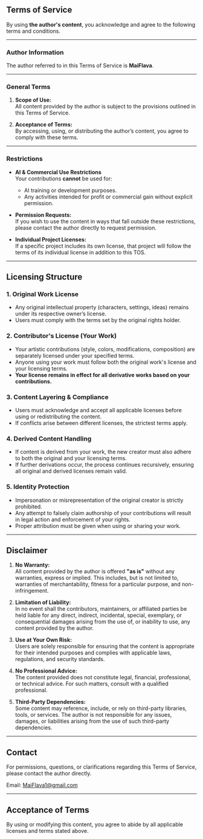 ## **Terms of Service**

By using **the author's content**, you acknowledge and agree to the following terms and conditions.

---

### **Author Information**

The author referred to in this Terms of Service is **MaiFlava**.

---

### **General Terms**

1. **Scope of Use:**  
   All content provided by the author is subject to the provisions outlined in this Terms of Service.  
   
2. **Acceptance of Terms:**  
   By accessing, using, or distributing the author’s content, you agree to comply with these terms.

---

### **Restrictions**

- **AI & Commercial Use Restrictions**  
  Your contributions **cannot** be used for:
  - AI training or development purposes.
  - Any activities intended for profit or commercial gain without explicit permission.

- **Permission Requests:**  
  If you wish to use the content in ways that fall outside these restrictions, please contact the author directly to request permission.  

- **Individual Project Licenses:**  
  If a specific project includes its own license, that project will follow the terms of its individual license in addition to this TOS.

---

## **Licensing Structure**

### 1. Original Work License
- Any original intellectual property (characters, settings, ideas) remains under its respective owner’s license.
- Users must comply with the terms set by the original rights holder.

### 2. Contributor's License (Your Work)
- Your artistic contributions (style, colors, modifications, composition) are separately licensed under your specified terms.
- Anyone using your work must follow both the original work's license and your licensing terms.
- **Your license remains in effect for all derivative works based on your contributions.**

### 3. Content Layering & Compliance
- Users must acknowledge and accept all applicable licenses before using or redistributing the content.
- If conflicts arise between different licenses, the strictest terms apply.

### 4. Derived Content Handling
- If content is derived from your work, the new creator must also adhere to both the original and your licensing terms.
- If further derivations occur, the process continues recursively, ensuring all original and derived licenses remain valid.

### 5. Identity Protection
- Impersonation or misrepresentation of the original creator is strictly prohibited.
- Any attempt to falsely claim authorship of your contributions will result in legal action and enforcement of your rights.
- Proper attribution must be given when using or sharing your work.

---

## **Disclaimer**

1. **No Warranty:**  
   All content provided by the author is offered **"as is"** without any warranties, express or implied. This includes, but is not limited to, warranties of merchantability, fitness for a particular purpose, and non-infringement.  

2. **Limitation of Liability:**  
   In no event shall the contributors, maintainers, or affiliated parties be held liable for any direct, indirect, incidental, special, exemplary, or consequential damages arising from the use of, or inability to use, any content provided by the author.  

3. **Use at Your Own Risk:**  
   Users are solely responsible for ensuring that the content is appropriate for their intended purposes and complies with applicable laws, regulations, and security standards.  

4. **No Professional Advice:**  
   The content provided does not constitute legal, financial, professional, or technical advice. For such matters, consult with a qualified professional.  

5. **Third-Party Dependencies:**  
   Some content may reference, include, or rely on third-party libraries, tools, or services. The author is not responsible for any issues, damages, or liabilities arising from the use of such third-party dependencies.

---

## **Contact**

For permissions, questions, or clarifications regarding this Terms of Service, please contact the author directly.

Email: MaiFlava1@gmail.com

---

## **Acceptance of Terms**
By using or modifying this content, you agree to abide by all applicable licenses and terms stated above.
